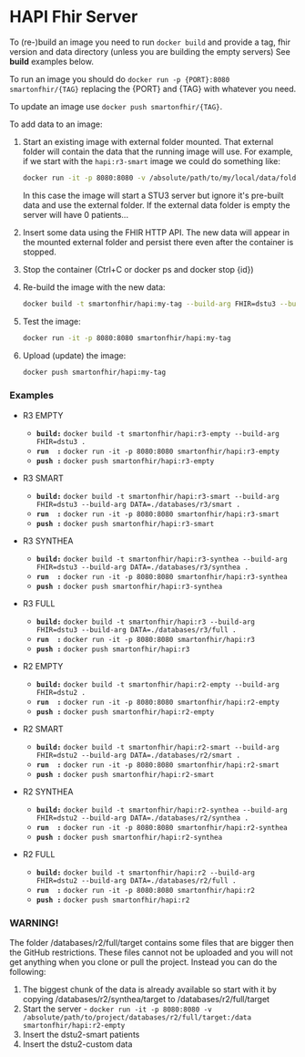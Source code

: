 # HAPI Fhir Server


To (re-)build an image you need to run `docker build` and provide a tag, fhir version and data directory (unless you are building the empty servers)
See **build** examples below.

To run an image you should do `docker run -p {PORT}:8080 smartonfhir/{TAG}` replacing the {PORT} and {TAG} with whatever you need.

To update an image use `docker push smartonfhir/{TAG}`.

To add data to an image:
1. Start an existing image with external folder mounted. That external folder will contain the data that the running image will use.
   For example, if we start with the `hapi:r3-smart` image we could do something like:
   ```sh
   docker run -it -p 8080:8080 -v /absolute/path/to/my/local/data/folder:/data smartonfhir/hapi:r3-empty
   ```
   In this case the image will start a STU3 server but ignore it's pre-built data and use the external folder. If the external data folder is empty the server will have 0 patients...

2. Insert some data using the FHIR HTTP API. The new data will appear in the mounted external folder and persist there even after the container is stopped.
3. Stop the container (Ctrl+C or docker ps and docker stop {id})
4. Re-build the image with the new data:
   ```sh
   docker build -t smartonfhir/hapi:my-tag --build-arg FHIR=dstu3 --build-arg DATA=/absolute/path/to/my/local/data/folder .
   ```
5. Test the image:
   ```sh
   docker run -it -p 8080:8080 smartonfhir/hapi:my-tag
   ```
6. Upload (update) the image:
   ```sh
   docker push smartonfhir/hapi:my-tag
   ```

### Examples
- R3 EMPTY
    - **`build:`** `docker build -t smartonfhir/hapi:r3-empty --build-arg FHIR=dstu3 .`
    - **`run  :`** `docker run -it -p 8080:8080 smartonfhir/hapi:r3-empty`
    - **`push :`** `docker push smartonfhir/hapi:r3-empty`

- R3 SMART
    - **`build:`** `docker build -t smartonfhir/hapi:r3-smart --build-arg FHIR=dstu3 --build-arg DATA=./databases/r3/smart .`
    - **`run  :`** `docker run -it -p 8080:8080 smartonfhir/hapi:r3-smart`
    - **`push :`** `docker push smartonfhir/hapi:r3-smart`

- R3 SYNTHEA
    - **`build:`** `docker build -t smartonfhir/hapi:r3-synthea --build-arg FHIR=dstu3 --build-arg DATA=./databases/r3/synthea .`
    - **`run  :`** `docker run -it -p 8080:8080 smartonfhir/hapi:r3-synthea`
    - **`push :`** `docker push smartonfhir/hapi:r3-synthea`

- R3 FULL
    - **`build:`** `docker build -t smartonfhir/hapi:r3 --build-arg FHIR=dstu3 --build-arg DATA=./databases/r3/full .`
    - **`run  :`** `docker run -it -p 8080:8080 smartonfhir/hapi:r3`
    - **`push :`** `docker push smartonfhir/hapi:r3`

- R2 EMPTY
    - **`build:`** `docker build -t smartonfhir/hapi:r2-empty --build-arg FHIR=dstu2 .`
    - **`run  :`** `docker run -it -p 8080:8080 smartonfhir/hapi:r2-empty`
    - **`push :`** `docker push smartonfhir/hapi:r2-empty`

- R2 SMART
    - **`build:`** `docker build -t smartonfhir/hapi:r2-smart --build-arg FHIR=dstu2 --build-arg DATA=./databases/r2/smart .`
    - **`run  :`** `docker run -it -p 8080:8080 smartonfhir/hapi:r2-smart`
    - **`push :`** `docker push smartonfhir/hapi:r2-smart`

- R2 SYNTHEA
    - **`build:`** `docker build -t smartonfhir/hapi:r2-synthea --build-arg FHIR=dstu2 --build-arg DATA=./databases/r2/synthea .`
    - **`run  :`** `docker run -it -p 8080:8080 smartonfhir/hapi:r2-synthea`
    - **`push :`** `docker push smartonfhir/hapi:r2-synthea`

- R2 FULL
    - **`build:`** `docker build -t smartonfhir/hapi:r2 --build-arg FHIR=dstu2 --build-arg DATA=./databases/r2/full .`
    - **`run  :`** `docker run -it -p 8080:8080 smartonfhir/hapi:r2`
    - **`push :`** `docker push smartonfhir/hapi:r2`



### WARNING!
The folder /databases/r2/full/target contains some files that are bigger then the GitHub restrictions. These files cannot not be uploaded and you will not get anything when you clone or pull the project. Instead you can do the following:
1. The biggest chunk of the data is already available so start with it by copying /databases/r2/synthea/target to /databases/r2/full/target
2. Start the server - `docker run -it -p 8080:8080 -v /absolute/path/to/project/databases/r2/full/target:/data smartonfhir/hapi:r2-empty`
3. Insert the dstu2-smart patients
4. Insert the dstu2-custom data
